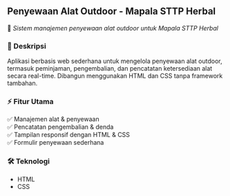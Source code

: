 ## **Penyewaan Alat Outdoor - Mapala STTP Herbal**  
🚀 *Sistem manajemen penyewaan alat outdoor untuk Mapala STTP Herbal*  

### **📌 Deskripsi**  
Aplikasi berbasis web sederhana untuk mengelola penyewaan alat outdoor, termasuk peminjaman, pengembalian, dan pencatatan ketersediaan alat secara real-time. Dibangun menggunakan HTML dan CSS tanpa framework tambahan.  

### **⚡ Fitur Utama**  
✅ Manajemen alat & penyewaan  
✅ Pencatatan pengembalian & denda  
✅ Tampilan responsif dengan HTML & CSS  
✅ Formulir penyewaan sederhana  

### **🛠️ Teknologi**  
- HTML  
- CSS  
